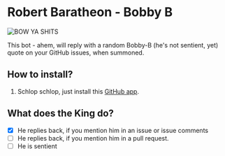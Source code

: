# Robert Baratheon - Bobby B

![BOW YA SHITS](https://i.redd.it/k7k0lnlihdiz.jpg)

This bot - ahem, will reply with a random Bobby-B (he's not sentient, yet) quote on your GitHub issues, when summoned.

## How to install?
1. Schlop schlop, just install this [GitHub app](https://github.com/apps/king-bobby-b-bot).

## What does the King do?
- [x] He replies back, if you mention him in an issue or issue comments
- [ ] He replies back, if you mention him in a pull request.
- [ ] He is sentient

